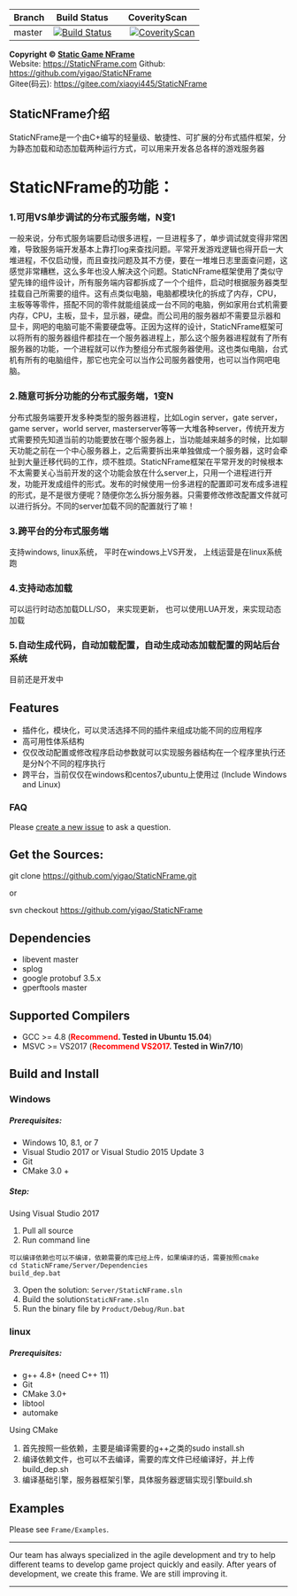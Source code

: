 | Branch | Build Status | CoverityScan |
| - | - | - |
| master | [![Build Status](https://travis-ci.org/yigao/StaticNFrame.svg?branch=master)](https://travis-ci.org/yigao/StaticNFrame) |      [![CoverityScan](https://scan.coverity.com/projects/15695/badge.svg)](https://scan.coverity.com/projects/yigao-staticnframe) |

**Copyright © [Static Game NFrame](https://StaticNFrame.com "Static Game NFrame")**    
Website: https://StaticNFrame.com
Github: https://github.com/yigao/StaticNFrame  
Gitee(码云): https://gitee.com/xiaoyi445/StaticNFrame

## StaticNFrame介绍 
StaticNFrame是一个由C+编写的轻量级、敏捷性、可扩展的分布式插件框架，分为静态加载和动态加载两种运行方式，可以用来开发各总各样的游戏服务器
# StaticNFrame的功能：
### 1.可用VS单步调试的分布式服务端，N变1
  一般来说，分布式服务端要启动很多进程，一旦进程多了，单步调试就变得非常困难，导致服务端开发基本上靠打log来查找问题。平常开发游戏逻辑也得开启一大堆进程，不仅启动慢，而且查找问题及其不方便，要在一堆堆日志里面查问题，这感觉非常糟糕，这么多年也没人解决这个问题。StaticNFrame框架使用了类似守望先锋的组件设计，所有服务端内容都拆成了一个个组件，启动时根据服务器类型挂载自己所需要的组件。这有点类似电脑，电脑都模块化的拆成了内存，CPU，主板等等零件，搭配不同的零件就能组装成一台不同的电脑，例如家用台式机需要内存，CPU，主板，显卡，显示器，硬盘。而公司用的服务器却不需要显示器和显卡，网吧的电脑可能不需要硬盘等。正因为这样的设计，StaticNFrame框架可以将所有的服务器组件都挂在一个服务器进程上，那么这个服务器进程就有了所有服务器的功能，一个进程就可以作为整组分布式服务器使用。这也类似电脑，台式机有所有的电脑组件，那它也完全可以当作公司服务器使用，也可以当作网吧电脑。
### 2.随意可拆分功能的分布式服务端，1变N
  分布式服务端要开发多种类型的服务器进程，比如Login server，gate server，game server，world server, masterserver等等一大堆各种server，传统开发方式需要预先知道当前的功能要放在哪个服务器上，当功能越来越多的时候，比如聊天功能之前在一个中心服务器上，之后需要拆出来单独做成一个服务器，这时会牵扯到大量迁移代码的工作，烦不胜烦。StaticNFrame框架在平常开发的时候根本不太需要关心当前开发的这个功能会放在什么server上，只用一个进程进行开发，功能开发成组件的形式。发布的时候使用一份多进程的配置即可发布成多进程的形式，是不是很方便呢？随便你怎么拆分服务器。只需要修改修改配置文件就可以进行拆分。不同的server加载不同的配置就行了嘛！
### 3.跨平台的分布式服务端
  支持windows, linux系统， 平时在windows上VS开发， 上线运营是在linux系统跑
### 4.支持动态加载
  可以运行时动态加载DLL/SO， 来实现更新， 也可以使用LUA开发，来实现动态加载
### 5.自动生成代码，自动加载配置，自动生成动态加载配置的网站后台系统
  目前还是开发中
## Features

- 插件化，模块化，可以灵活选择不同的插件来组成功能不同的应用程序
- 高可用性体系结构
- 仅仅改动配置或修改程序启动参数就可以实现服务器结构在一个程序里执行还是分N个不同的程序执行
- 跨平台，当前仅仅在windows和centos7,ubuntu上使用过 (Include Windows and Linux)

### FAQ

Please [create a new issue](https://github.com/yigao/StaticNFrame/issues) to ask a question.


## Get the Sources:

git clone https://github.com/yigao/StaticNFrame.git

or

svn checkout https://github.com/yigao/StaticNFrame

## Dependencies

- libevent master
- splog
- google protobuf 3.5.x
- gperftools master

## Supported Compilers

- GCC >= 4.8 (**<font color=red>Recommend</font>. Tested in Ubuntu 15.04**)
- MSVC >= VS2017  (**<font color=red>Recommend VS2017</font>. Tested in Win7/10**)

## Build and Install

### Windows

##### Prerequisites:

- Windows 10, 8.1, or 7
- Visual Studio 2017 or Visual Studio 2015 Update 3
- Git
- CMake 3.0 +

##### Step:
Using Visual Studio 2017
1. Pull all source
2. Run command line 
```batch
可以编译依赖也可以不编译，依赖需要的库已经上传，如果编译的话，需要按照cmake
cd StaticNFrame/Server/Dependencies
build_dep.bat
```
3. Open the solution: `Server/StaticNFrame.sln`
4. Build the solution`StaticNFrame.sln`
5. Run the binary file by `Product/Debug/Run.bat`

### linux

##### Prerequisites:

- g++ 4.8+ (need C++ 11)
- Git
- CMake 3.0+
- libtool
- automake

Using CMake
1. 首先按照一些依赖，主要是编译需要的g++之类的sudo install.sh
2. 编译依赖文件，也可以不去编译，需要的库文件已经编译好，并上传build_dep.sh
3. 编译基础引擎，服务器框架引擎，具体服务器逻辑实现引擎build.sh

## Examples

Please see `Frame/Examples`.

----------

Our team has always specialized in the agile development and try to help different teams to develop game project quickly and easily. After years of development, we create this frame. We are still improving it.

----------

